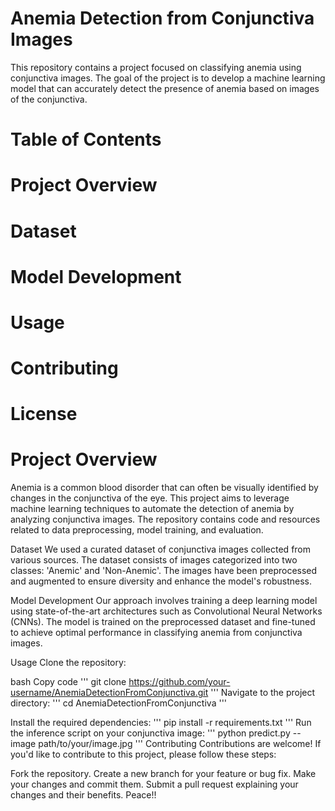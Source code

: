 # Anemia Detection from Conjunctiva Images
This repository contains a project focused on classifying anemia using conjunctiva images. The goal of the project is to develop a machine learning model that can accurately detect the presence of anemia based on images of the conjunctiva.

# Table of Contents
# Project Overview
# Dataset
# Model Development
# Usage
# Contributing
# License
# Project Overview
Anemia is a common blood disorder that can often be visually identified by changes in the conjunctiva of the eye. This project aims to leverage machine learning techniques to automate the detection of anemia by analyzing conjunctiva images. The repository contains code and resources related to data preprocessing, model training, and evaluation.

Dataset
We used a curated dataset of conjunctiva images collected from various sources. The dataset consists of images categorized into two classes: 'Anemic' and 'Non-Anemic'. The images have been preprocessed and augmented to ensure diversity and enhance the model's robustness.

Model Development
Our approach involves training a deep learning model using state-of-the-art architectures such as Convolutional Neural Networks (CNNs). The model is trained on the preprocessed dataset and fine-tuned to achieve optimal performance in classifying anemia from conjunctiva images.

Usage
Clone the repository:

bash
Copy code
'''
git clone https://github.com/your-username/AnemiaDetectionFromConjunctiva.git
'''
Navigate to the project directory:
'''
cd AnemiaDetectionFromConjunctiva
'''

Install the required dependencies:
'''
pip install -r requirements.txt
'''
Run the inference script on your conjunctiva image:
'''
python predict.py --image path/to/your/image.jpg
'''
Contributing
Contributions are welcome! If you'd like to contribute to this project, please follow these steps:

Fork the repository.
Create a new branch for your feature or bug fix.
Make your changes and commit them.
Submit a pull request explaining your changes and their benefits.
Peace!!  
